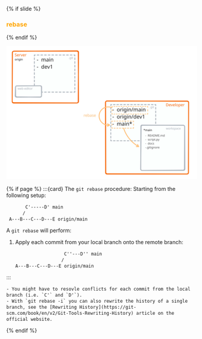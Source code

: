 {% if slide %}
### <i class="fab fa-git"></i> <strong style="color:orange">rebase</strong>
{% endif %}


![rebase view](figures/rebase_view.svg)

{% if page %}
:::{card} The `git rebase` procedure:
Starting from the following setup:
```text
       C'-----D' main
      /
 A---B---C---D---E origin/main
 ```
A `git rebase` will perform:

1. Apply each commit from your local branch onto the remote branch:
   ```text
                     C''---D'' main
                    /         
   A---B---C---D---E origin/main
   ```
:::

```{note}
- You might have to resovle conflicts for each commit from the local branch (i.e. `C'` and `D'`).
- With `git rebase -i` you can also rewrite the history of a single branch, see the [Rewriting History](https://git-scm.com/book/en/v2/Git-Tools-Rewriting-History) article on the official website.
```
{% endif %}
